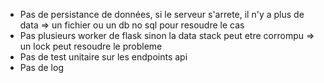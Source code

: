 - Pas de persistance de données, si le serveur s'arrete, il n'y a plus de data => un fichier ou un db no sql pour resoudre le cas
- Pas plusieurs worker de flask sinon la data stack peut etre corrompu => un lock peut resoudre le probleme
- Pas de test unitaire sur les endpoints api
- Pas de log
